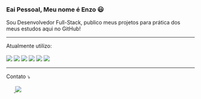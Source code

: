 ### Eai Pessoal, Meu nome é Enzo 😃

Sou Desenvolvedor Full-Stack, publico meus projetos para prática dos meus estudos aqui no GitHub!<br>
<hr>


Atualmente utilizo: 
<br><br>
<img src="https://img.shields.io/badge/GitHub-100000?style=for-the-badge&logo=github&logoColor=white">
<img src="https://img.shields.io/badge/JavaScript-F7DF1E?style=for-the-badge&logo=javascript&logoColor=black">
<img src="https://img.shields.io/badge/React-20232A?style=for-the-badge&logo=react&logoColor=61DAFB"> 
<img src="https://img.shields.io/badge/Node.js-43853D?style=for-the-badge&logo=node.js&logoColor=white">
<img src="https://img.shields.io/badge/TypeScript-007ACC?style=for-the-badge&logo=typescript&logoColor=white">
<img src="https://img.shields.io/badge/Tailwind_CSS-38B2AC?style=for-the-badge&logo=tailwind-css&logoColor=white">
<hr>

Contato :arrow_heading_down:
<br><br>
⠀⠀<a href="https://www.linkedin.com/in/enzo-taniolo-0005a1241/" target="_blank">
      <img target="_blank" src="https://img.shields.io/badge/LinkedIn-0077B5?style=for-the-badge&logo=linkedin&logoColor=white">
 <a/>


  
